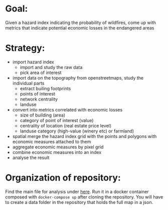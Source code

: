 # Goal: 

Given a hazard index indicating the probability of wildfires, come up with metrics that indicate potential economic losses in the endangered areas

# Strategy:

- import hazard index 
    - import and study the raw data
    - pick area of interest
- import data on the topography from openstreetmaps, study the individual parts
    - extract builing footprints
    - points of interest
    - network centrality
    - landuse
- convert into metrics correlated with economic losses 
    - size of building (area)
    - category of point of interest (value)
    - centrality of location (real estate price level)
    - landuse category (high-value (winery etc) or farmland)
- spatial merge the hazard index grid with the points and polygons with economic measures attached to them
- aggregate economic measures by pixel grid
- combine economic measures into an index
- analyse the result

# Organization of repository:
Find the main file for analysis under [here](notebooks/Economic_cost_of_wildfires.ipynb).
Run it in a docker container composed with `docker-compose up` after cloning the repository.
You will have to create a data folder in the repository that holds the full map in a json.
